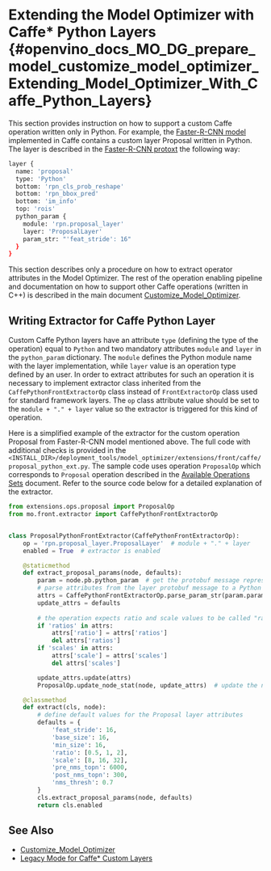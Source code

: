 # Extending the Model Optimizer with Caffe* Python Layers {#openvino_docs_MO_DG_prepare_model_customize_model_optimizer_Extending_Model_Optimizer_With_Caffe_Python_Layers}

This section provides instruction on how to support a custom Caffe operation written only in Python. For example, the 
[Faster-R-CNN model]((http://dl.dropboxusercontent.com/s/o6ii098bu51d139/faster_rcnn_models.tgz?dl=0)) implemented in
Caffe contains a custom layer Proposal written in Python. The layer is described in the [Faster-R-CNN protoxt](https://raw.githubusercontent.com/rbgirshick/py-faster-rcnn/master/models/pascal_voc/VGG16/faster_rcnn_end2end/test.prototxt)
the following way:
```sh
layer {
  name: 'proposal'
  type: 'Python'
  bottom: 'rpn_cls_prob_reshape'
  bottom: 'rpn_bbox_pred'
  bottom: 'im_info'
  top: 'rois'
  python_param {
    module: 'rpn.proposal_layer'
    layer: 'ProposalLayer'
    param_str: "'feat_stride': 16"
  }
}
```

This section describes only a procedure on how to extract operator attributes in the Model Optimizer. The rest of the
operation enabling pipeline and documentation on how to support other Caffe operations (written in C++) is described in
the main document [Customize_Model_Optimizer](Customize_Model_Optimizer.md).

## Writing Extractor for Caffe Python Layer
Custom Caffe Python layers have an attribute `type` (defining the type of the operation) equal to `Python` and two 
mandatory attributes `module` and `layer` in the `python_param` dictionary. The `module` defines the Python module name
with the layer implementation, while `layer` value is an operation type defined by an user. In order to extract 
attributes for such an operation it is necessary to implement extractor class inherited from the 
`CaffePythonFrontExtractorOp` class instead of `FrontExtractorOp` class used for standard framework layers. The `op` 
class attribute value should be set to the `module + "." + layer` value so the extractor is triggered for this kind of
operation.

Here is a simplified example of the extractor for the custom operation Proposal from Faster-R-CNN model mentioned above.
The full code with additional checks is provided in the 
`<INSTALL_DIR>/deployment_tools/model_optimizer/extensions/front/caffe/proposal_python_ext.py`. The sample code uses
operation `ProposalOp` which corresponds to `Proposal` operation described in the [Available Operations Sets](../../../ops/opset.md)
document. Refer to the source code below for a detailed explanation of the extractor.
 
```python
from extensions.ops.proposal import ProposalOp
from mo.front.extractor import CaffePythonFrontExtractorOp


class ProposalPythonFrontExtractor(CaffePythonFrontExtractorOp):
    op = 'rpn.proposal_layer.ProposalLayer'  # module + "." + layer
    enabled = True  # extractor is enabled

    @staticmethod
    def extract_proposal_params(node, defaults): 
        param = node.pb.python_param  # get the protobuf message representation of the layer attributes
        # parse attributes from the layer protobuf message to a Python dictionary
        attrs = CaffePythonFrontExtractorOp.parse_param_str(param.param_str)
        update_attrs = defaults
        
        # the operation expects ratio and scale values to be called "ratio" and "scale" while Caffe uses different names
        if 'ratios' in attrs:
            attrs['ratio'] = attrs['ratios']
            del attrs['ratios']
        if 'scales' in attrs:
            attrs['scale'] = attrs['scales']
            del attrs['scales']

        update_attrs.update(attrs)
        ProposalOp.update_node_stat(node, update_attrs)  # update the node attributes

    @classmethod
    def extract(cls, node):
        # define default values for the Proposal layer attributes
        defaults = {
            'feat_stride': 16,
            'base_size': 16,
            'min_size': 16,
            'ratio': [0.5, 1, 2],
            'scale': [8, 16, 32],
            'pre_nms_topn': 6000,
            'post_nms_topn': 300,
            'nms_thresh': 0.7
        }
        cls.extract_proposal_params(node, defaults)
        return cls.enabled
```

## See Also
* [Customize_Model_Optimizer](Customize_Model_Optimizer.md)
* [Legacy Mode for Caffe* Custom Layers](Legacy_Mode_for_Caffe_Custom_Layers.md)

